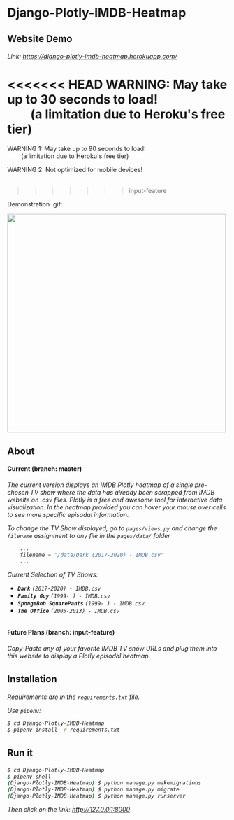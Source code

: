 <h1>Django-Plotly-IMDB-Heatmap</h1>

<h2>Website Demo</h2>
<h6>

Link: <a href="https://django-plotly-imdb-heatmap.herokuapp.com/">https://django-plotly-imdb-heatmap.herokuapp.com/</a>

<<<<<<< HEAD
WARNING: May take up to 30 seconds to load!<br>&nbsp;&nbsp;&nbsp;&nbsp;&nbsp;&nbsp;&nbsp; (a limitation due to Heroku's free tier)
=======
WARNING 1: May take up to 90 seconds to load!<br>&nbsp;&nbsp;&nbsp;&nbsp;&nbsp;&nbsp;&nbsp; (a limitation due to Heroku's free tier)

WARNING 2: Not optimized for mobile devices!<br>&nbsp;&nbsp;&nbsp;&nbsp;&nbsp;&nbsp;&nbsp; 
>>>>>>> input-feature

Demonstration .gif:

<img src="Images/TheOfficePlotly.gif" width=500>

</h6>

<h2>About</h2>

<h4>Current (branch: master)</h4>
<h6>

The current version displays an IMDB Plotly heatmap of a single pre-chosen TV show where the data has already been scrapped from IMDB website on .csv files. Plotly is a free and awesome tool for interactive data visualization. In the heatmap provided you can hover your mouse over cells to see more specific episodal information.

To change the TV Show displayed, go to `pages/views.py` and change the `filename` assignment to any file in the `pages/data/` folder

```python
    ...
    filename = '/data/Dark (2017-2020) - IMDB.csv'
    ...
```

Current Selection of TV Shows:
- <strong>`Dark`</strong> `(2017-2020) - IMDB.csv`
- <strong>`Family Guy`</strong> `(1999- ) - IMDB.csv`
- <strong>`SpongeBob SquarePants`</strong> `(1999- ) - IMDB.csv`
- <strong>`The Office`</strong> `(2005-2013) - IMDB.csv`
</h6>

<h4>Future Plans (branch: input-feature)</h4>
<h6>

Copy-Paste any of your favorite IMDB TV show URLs and plug them into this website to display a Plotly episodal heatmap.
</h6>

<h2>Installation</h2>
<h6>

Requirements are in the `requirements.txt` file.

Use `pipenv`:

```bash
$ cd Django-Plotly-IMDB-Heatmap
$ pipenv install -r requirements.txt
```
</h6>

<h2>Run it</h2>
<h6>

```bash
$ cd Django-Plotly-IMDB-Heatmap
$ pipenv shell
(Django-Plotly-IMDB-Heatmap) $ python manage.py makemigrations
(Django-Plotly-IMDB-Heatmap) $ python manage.py migrate
(Django-Plotly-IMDB-Heatmap) $ python manage.py runserver
```
Then click on the link: <a href="http://127.0.0.1:8000">http://127.0.0.1:8000</a>
</h6>
